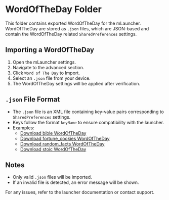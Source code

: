 # WordOfTheDay Folder

This folder contains exported WordOfTheDay for the mLauncher. WordOfTheDay are stored as `.json` files, which are JSON-based and contain the WordOfTheDay related
`SharedPreferences` settings.

## Importing a WordOfTheDay

1. Open the mLauncher settings.
2. Navigate to the advanced section.
3. Click `Word of The Day` to Import.
4. Select an `.json` file from your device.
5. The WordOfTheDay settings will be applied after verification.

## `.json` File Format

- The `.json` file is an XML file containing key-value pairs corresponding to `SharedPreferences` settings.
- Keys follow the format `keyName` to ensure compatibility with the launcher.
- Examples:
    - [Download bible WordOfTheDay](bible.json)
    - [Download fortune_cookies WordOfTheDay](fortune_cookies.json)
    - [Download random_facts WordOfTheDay](random_facts.json)
    - [Download stoic WordOfTheDay](stoic.json)


## Notes

- Only valid `.json` files will be imported.
- If an invalid file is detected, an error message will be shown.

For any issues, refer to the launcher documentation or contact support.
